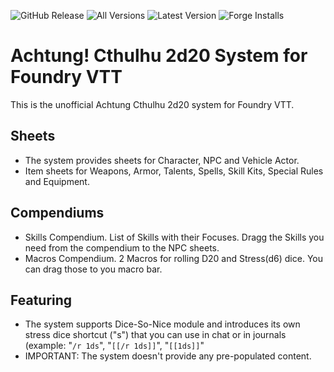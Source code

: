 ![GitHub Release](https://img.shields.io/github/release-date/Muttley/foundryvtt-ac2d20)
![All Versions](https://img.shields.io/github/downloads/Muttley/foundryvtt-ac2d20/total)
![Latest Version](https://img.shields.io/github/downloads/Muttley/foundryvtt-ac2d20/latest/total)
![Forge Installs](https://img.shields.io/badge/dynamic/json?label=Forge%20Installs&query=package.installs&suffix=%25&url=https%3A%2F%2Fforge-vtt.com%2Fapi%2Fbazaar%2Fpackage%2Fac2d20)

# Achtung! Cthulhu 2d20 System for Foundry VTT

This is the unofficial Achtung Cthulhu 2d20 system for Foundry VTT.

## Sheets

- The system provides sheets for Character, NPC and Vehicle Actor.
- Item sheets for Weapons, Armor, Talents, Spells, Skill Kits, Special Rules and Equipment.

## Compendiums

- Skills Compendium. List of Skills with their Focuses. Dragg the Skills you need from the compendium to the NPC sheets.
- Macros Compendium. 2 Macros for rolling D20 and Stress(d6) dice. You can drag those to you macro bar.

## Featuring

- The system supports Dice-So-Nice module and introduces its own stress dice shortcut ("s") that you can use in chat or in journals (example: "`/r 1ds`", "`[[/r 1ds]]`", "`[[1ds]]`"
- IMPORTANT: The system doesn't provide any pre-populated content.

